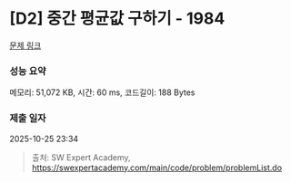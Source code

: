 # [D2] 중간 평균값 구하기 - 1984 

[문제 링크](https://swexpertacademy.com/main/code/problem/problemDetail.do?contestProbId=AV5Pw_-KAdcDFAUq) 

### 성능 요약

메모리: 51,072 KB, 시간: 60 ms, 코드길이: 188 Bytes

### 제출 일자

2025-10-25 23:34



> 출처: SW Expert Academy, https://swexpertacademy.com/main/code/problem/problemList.do